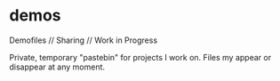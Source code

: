 # demos
Demofiles // Sharing // Work in Progress

Private, temporary "pastebin" for projects I work on. Files my appear or disappear at any moment.
